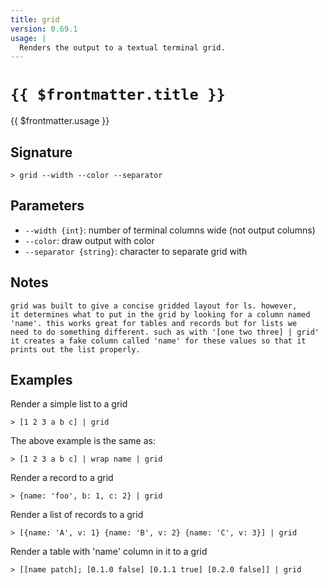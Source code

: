 ```yaml
---
title: grid
version: 0.69.1
usage: |
  Renders the output to a textual terminal grid.
---
```


# <code>{{ $frontmatter.title }}</code>

<div style='white-space: pre-wrap;'>{{ $frontmatter.usage }}</div>

## Signature

```> grid --width --color --separator```

## Parameters

 -  `--width {int}`: number of terminal columns wide (not output columns)
 -  `--color`: draw output with color
 -  `--separator {string}`: character to separate grid with

## Notes
```text
grid was built to give a concise gridded layout for ls. however,
it determines what to put in the grid by looking for a column named
'name'. this works great for tables and records but for lists we
need to do something different. such as with '[one two three] | grid'
it creates a fake column called 'name' for these values so that it
prints out the list properly.
```
## Examples

Render a simple list to a grid
```shell
> [1 2 3 a b c] | grid
```

The above example is the same as:
```shell
> [1 2 3 a b c] | wrap name | grid
```

Render a record to a grid
```shell
> {name: 'foo', b: 1, c: 2} | grid
```

Render a list of records to a grid
```shell
> [{name: 'A', v: 1} {name: 'B', v: 2} {name: 'C', v: 3}] | grid
```

Render a table with 'name' column in it to a grid
```shell
> [[name patch]; [0.1.0 false] [0.1.1 true] [0.2.0 false]] | grid
```
